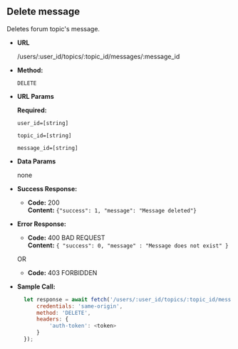 **Delete message**
----
Deletes forum topic's message.

* **URL**

    /users/:user_id/topics/:topic_id/messages/:message_id

* **Method:**

    `DELETE`

*  **URL Params**

   **Required:**

   `user_id=[string]`
   
   `topic_id=[string]`
   
   `message_id=[string]`

* **Data Params**

    none

* **Success Response:**

  * **Code:** 200 <br />
    **Content:** `{"success": 1, "message": "Message deleted"}`

* **Error Response:**

  * **Code:** 400 BAD REQUEST <br />
    **Content:** `{ "success": 0, "message" : "Message does not exist" }`

  OR

  * **Code:** 403 FORBIDDEN <br />


* **Sample Call:**

  ```javascript
    let response = await fetch('/users/:user_id/topics/:topic_id/messages/:message_id', {
        credentials: 'same-origin',
        method: 'DELETE',
        headers: {
            'auth-token': <token>
        }
    });
  ```
